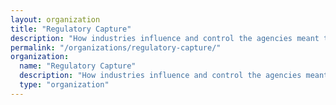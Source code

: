 ```yaml
---
layout: organization
title: "Regulatory Capture"
description: "How industries influence and control the agencies meant to regulate them, ensuring favorable outcomes."
permalink: "/organizations/regulatory-capture/"
organization:
  name: "Regulatory Capture"
  description: "How industries influence and control the agencies meant to regulate them, ensuring favorable outcomes."
  type: "organization"
---
```


